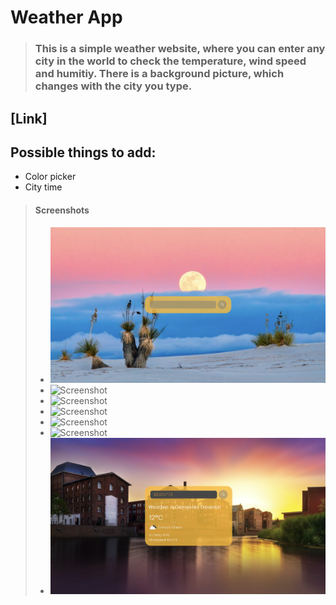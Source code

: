 # Weather App

> ### This is a simple weather website, where you can enter any city in the world to check the temperature, wind speed and humitiy. There is a background picture, which changes with the city you type.

## [Link]

## Possible things to add:

- Color picker
- City time

> #### Screenshots
>
> - ![Screenshot](Images/Main.png)
> - ![Screenshot](Images/Vienna.png)
> - ![Screenshot](Images/Burgas.png)
> - ![Screenshot](Images/New-York.png)
> - ![Screenshot](Images/Birmingham.png)
> - ![Screenshot](Images/London.png)
> - ![Screenshot](Images/Deventer.png)
